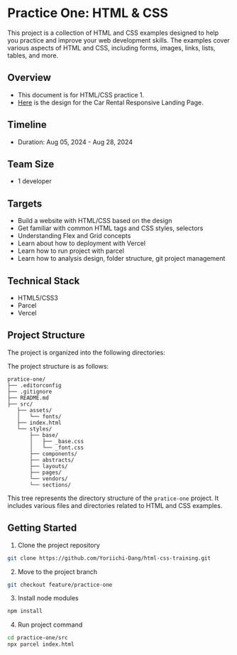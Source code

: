 # Practice One: HTML & CSS

This project is a collection of HTML and CSS examples designed to help you practice and improve your web development skills. The examples cover various aspects of HTML and CSS, including forms, images, links, lists, tables, and more.

## Overview

-   This document is for HTML/CSS practice 1.
-   [Here](<https://www.figma.com/design/xvc7S3FKqFSfVo723lw0VG/Car-Rental-Responsive-Landing-Page-(Community)-(Copy)?node-id=1-133&t=AVZ3bkB6etPSJa3E-0>) is the design for the Car Rental Responsive Landing Page.

## Timeline

-   Duration: Aug 05, 2024 - Aug 28, 2024

## Team Size

-   1 developer

## Targets

-   Build a website with HTML/CSS based on the design
-   Get familiar with common HTML tags and CSS styles, selectors
-   Understanding Flex and Grid concepts
-   Learn about how to deployment with Vercel
-   Learn how to run project with parcel
-   Learn how to analysis design, folder structure, git project management

## Technical Stack

-   HTML5/CSS3
-   Parcel
-   Vercel

## Project Structure

The project is organized into the following directories:

The project structure is as follows:

```
pratice-one/
├── .editorconfig
├── .gitignore
├── README.md
├── src/
   ├── assets/
   │   └── fonts/
   ├── index.html
   └── styles/
       ├── base/
       │   ├── _base.css
       │   └── _font.css
       ├── components/
       ├── abstracts/
       ├── layouts/
       ├── pages/
       └── vendors/
       └── sections/

```

This tree represents the directory structure of the `pratice-one` project. It includes various files and directories related to HTML and CSS examples.

## Getting Started

1. Clone the project repository

```sh
git clone https://github.com/Yoriichi-Dang/html-css-training.git
```

2. Move to the project branch

```sh
git checkout feature/practice-one
```

3. Install node modules

```sh
npm install
```

4. Run project command

```sh
cd practice-one/src
npx parcel index.html
```
